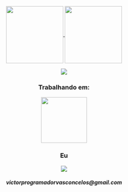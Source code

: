 <p align="center">
  <a href="https://github.com/VictorOVasconcelos">
    <img
      align="center"
      height="150em"
      src="https://github-readme-stats.vercel.app/api?username=VictorOVasconcelos&show_icons=true&include_all_commits=true&count_private=true&theme=tokyonight"
    />
  </a>
  <a href="https://github.com/VictorOVasconcelos">
    <img
      align="center"
      height="150em"
      src="https://github-readme-stats.vercel.app/api/top-langs/?username=VictorOVasconcelos&show_icons=true&include_all_commits=true&count_private=true&layout=compact&theme=tokyonight"
    />
  </a>
</p>


<p align="center">
  <a href="https://github.com/VictorOVasconcelos">
    <img
      align="center"
      src="https://github-profile-trophy.vercel.app/?username=VictorOVasconcelos&theme=onedark&no-frame=true&row=1&&margin-w=20&no-bg=true"
    />
  </a>
</a>
</p>

<h3 align="center">Trabalhando em:</h3>

<p align="center">
  <a href="https://github.com/VictorOVasconcelos/coming-soon-page">
    <img
      align="center"
      height="120em"
      src="https://github-readme-stats.vercel.app/api/pin/?username=VictorOVasconcelos&repo=coming-soon-page&theme=tokyonight">
    </img>
  </a>
</p>

<h3 align="center">Eu</h3>

<p align="center">
  <a href="https://www.instagram.com/viictor0807/">
    <img
      align="center"
      src="https://img.shields.io/badge/Instagram-1C1C1C?style=for-the-badge&logo=instagram&logoColor=00FFFF"
    />
  </a>
</p>
<h5 align="center">victorprogramadorvasconcelos@gmail.com</h5>
</details
